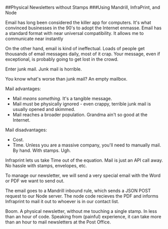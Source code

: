 ##Physical Newsletters without Stamps
###Using Mandrill, InfraPrint, and Node

Email has long been considered the killer app for computers.
It's what convinced businesses in the 90's to adopt the Internet enmasse.
Email has a standard format with near universal compatibility.
It allows me to communicate near instantly

On the other hand, email is kind of ineffectual.
Loads of people get thousands of email messages daily, most of it crap.
Your message, even if exceptional, is probably going to get lost in the crowd.

Enter junk mail.
Junk mail is horrible.

You know what's worse than junk mail? An empty mailbox.

Mail advantages:

+ Mail *means something.* It's a tangible message.
+ Mail must be physically ignored - even crappy, terrible junk mail is usually opened and skimmed.
+ Mail reaches a broader population. Grandma ain't so good at the Internet.

Mail disadvantages:

+ Cost. 
+ Time. Unless you are a massive company, you'll need to manually mail. By hand. With stamps. Ugh.

Infraprint lets us take Time out of the equation. Mail is just an API call away. No hassle with stamps, envelopes, etc.

To manage our newsletter, we will send a very special email with the Word or PDF we want to send out.

The email goes to a Mandrill inbound rule, which sends a JSON POST request to our Node server.
The node code recieves the PDF and informs Infraprint to mail it out to whoever is in our contact list.

Boom. A physical newsletter, without me touching a single stamp. In less than an hour of code.
Speaking from (painful) experience, it can take more than an hour to mail newsletters at the Post Office.